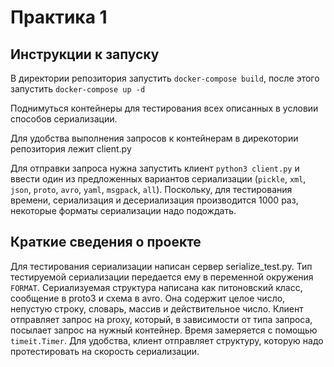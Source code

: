 # Практика 1

## Инструкции к запуску

В директории репозитория запустить `docker-compose build`, после этого запустить `docker-compose up -d`

Поднимуться контейнеры для тестирования всех описанных в условии способов сериализации.

Для удобства выполнения запросов к контейнерам в дирекотории репозитория лежит client.py

Для отправки запроса нужна запустить клиент `python3 client.py` и ввести один из предложенных вариантов сериализации (`pickle`, `xml`, `json`, `proto`,
`avro`, `yaml`, `msgpack`, `all`). Поскольку, для тестирования времени, сериализация и десериализация производится 1000 раз, некоторые форматы сериализации надо подождать. 

## Краткие сведения о проекте

Для тестирования сериализации написан сервер serialize_test.py. Тип тестируемой сериализации передается ему в переменной окружения `FORMAT`. Сериализуемая структура написана как питоновский класс, сообщение в proto3 и схема в avro. Она содержит целое число, непустую строку, словарь, массив и действительное число. Клиент отправляет запрос на proxy, который, в зависимости от типа запроса, посылает запрос на нужный контейнер. Время замеряется с помощью `timeit.Timer`. Для удобства, клиент отправляет структуру, которую надо протестировать на скорость сериализации. 
